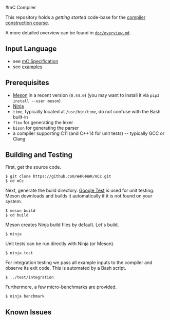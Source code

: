 #mC Compiler

This repository holds a *getting started* code-base for the [compiler construction course](https://github.com/W4RH4WK/UIBK-703602-Compiler-Construction).

A more detailed overview can be found in [`doc/overview.md`](doc/overview.md).

## Input Language

- see [mC Specification](https://github.com/W4RH4WK/UIBK-703602-Compiler-Construction/blob/master/mC_specification.md)
- see [examples](doc/examples)

## Prerequisites

- [Meson](http://mesonbuild.com/) in a recent version (`0.44.0`)
  (you may want to install it via `pip3 install --user meson`)
- [Ninja](https://ninja-build.org/)
- `time`, typically located at `/usr/bin/time`, do not confuse with the Bash built-in
- `flex` for generating the lexer
- `bison` for generating the parser
- a compiler supporting C11 (and C++14 for unit tests) -- typically GCC or Clang

## Building and Testing

First, get the source code.

    $ git clone https://github.com/W4RH4WK/mCc.git
    $ cd mCc

Next, generate the build directory.
[Google Test](https://github.com/google/googletest) is used for unit testing.
Meson downloads and builds it automatically if it is not found on your system.

    $ meson build
    $ cd build

Meson creates Ninja build files by default.
Let's build.

    $ ninja

Unit tests can be run directly with Ninja (or Meson).

    $ ninja test

For integration testing we pass all example inputs to the compiler and observe its exit code.
This is automated by a Bash script.

    $ ../test/integration

Furthermore, a few micro-benchmarks are provided.

    $ ninja benchmark

## Known Issues

